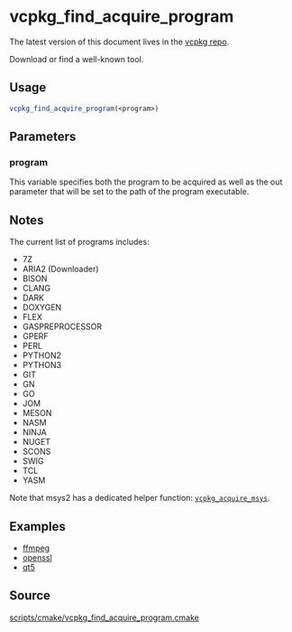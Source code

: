 # vcpkg_find_acquire_program

The latest version of this document lives in the [vcpkg repo](https://github.com/Microsoft/vcpkg/blob/master/docs/maintainers/vcpkg_find_acquire_program.md).

Download or find a well-known tool.

## Usage
```cmake
vcpkg_find_acquire_program(<program>)
```
## Parameters
### program
This variable specifies both the program to be acquired as well as the out parameter that will be set to the path of the program executable.

## Notes
The current list of programs includes:

* 7Z
* ARIA2 (Downloader)
* BISON
* CLANG
* DARK
* DOXYGEN
* FLEX
* GASPREPROCESSOR
* GPERF
* PERL
* PYTHON2
* PYTHON3
* GIT
* GN
* GO
* JOM
* MESON
* NASM
* NINJA
* NUGET
* SCONS
* SWIG
* TCL
* YASM

Note that msys2 has a dedicated helper function: [`vcpkg_acquire_msys`](vcpkg_acquire_msys.md).

## Examples

* [ffmpeg](https://github.com/Microsoft/vcpkg/blob/master/ports/ffmpeg/portfile.cmake)
* [openssl](https://github.com/Microsoft/vcpkg/blob/master/ports/openssl/portfile.cmake)
* [qt5](https://github.com/Microsoft/vcpkg/blob/master/ports/qt5/portfile.cmake)

## Source
[scripts/cmake/vcpkg\_find\_acquire\_program.cmake](https://github.com/Microsoft/vcpkg/blob/master/scripts/cmake/vcpkg_find_acquire_program.cmake)

